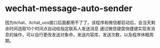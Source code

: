 # wechat-message-auto-sender
因为itchat、itchat_uos接口后面都用不了了。该程序和微信都启动后，会当天剩余时间选取10个时间点自动给指定联系人发送消息
通过微信键盘快捷键实现发消息的操作，可以自行更改发送对象命，发送内容库，发送次数，以及程序休眠周期。
